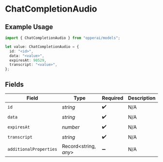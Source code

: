 # ChatCompletionAudio

## Example Usage

```typescript
import { ChatCompletionAudio } from "opperai/models";

let value: ChatCompletionAudio = {
  id: "<id>",
  data: "<value>",
  expiresAt: 90529,
  transcript: "<value>",
};
```

## Fields

| Field                  | Type                   | Required               | Description            |
| ---------------------- | ---------------------- | ---------------------- | ---------------------- |
| `id`                   | *string*               | :heavy_check_mark:     | N/A                    |
| `data`                 | *string*               | :heavy_check_mark:     | N/A                    |
| `expiresAt`            | *number*               | :heavy_check_mark:     | N/A                    |
| `transcript`           | *string*               | :heavy_check_mark:     | N/A                    |
| `additionalProperties` | Record<string, *any*>  | :heavy_minus_sign:     | N/A                    |
